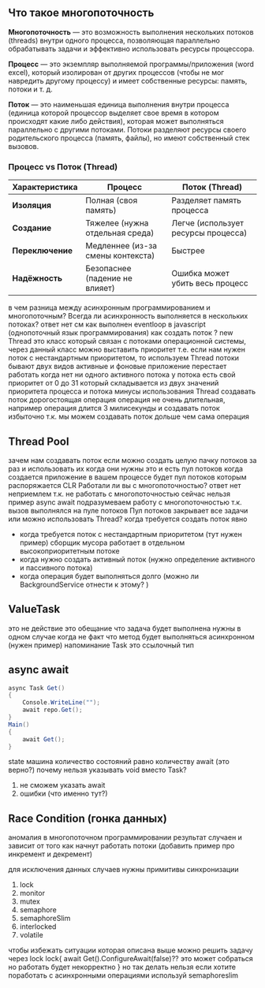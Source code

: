 ## Что такое многопоточность
**Многопоточность** — это возможность выполнения нескольких потоков (threads) внутри одного процесса, позволяющая параллельно обрабатывать задачи и эффективно использовать ресурсы процессора.

**Процесс** — это экземпляр выполняемой программы/приложения (word excel), который изолирован от других процессов (чтобы не мог навредить другому процессу)  и имеет собственные ресурсы: память, потоки и т. д.

**Поток** — это наименьшая единица выполнения внутри процесса (единица которой процессор выделяет свое время в котором происходят какие либо действия), которая может выполняться параллельно с другими потоками. Потоки разделяют ресурсы своего родительского процесса (память, файлы), но имеют собственный стек вызовов.

### **Процесс vs Поток (Thread)**

| Характеристика   | Процесс                           | Поток (Thread)                      |
| ---------------- | --------------------------------- | ----------------------------------- |
| **Изоляция**     | Полная (своя память)              | Разделяет память процесса           |
| **Создание**     | Тяжелее (нужна отдельная среда)   | Легче (использует ресурсы процесса) |
| **Переключение** | Медленнее (из-за смены контекста) | Быстрее                             |
| **Надёжность**   | Безопаснее (падение не влияет)    | Ошибка может убить весь процесс     |

в чем разница между асинхронным программированием и многопоточным?
Всегда ли асинхронность выполняется в нескольких потоках? ответ нет см как выполнен eventloop в javascript (однопоточный язык программирования)
как создать поток ? new Thread это класс который связан с потоками операционной системы, через данный класс можно выставить приоритет т.е. если нам нужен поток с нестандартным приоритетом, то используем Thread 
потоки бывают двух видов активные и фоновые
приложение перестает работать когда нет ни одного активного потока
у потока есть свой приоритет от 0 до 31 который складывается из двух значений приоритета процесса и потока
минусы использования Thread
создавать поток дорогостоящая операция
операция не очень длительная, например операция длится 3 милисекунды и создавать поток избыточно т.к. мы можем создавать поток дольше чем сама операция
## Thread Pool
зачем нам создавать поток если можно создать целую пачку потоков за раз и использовать их когда они нужны это и есть пул потоков
когда создается приложение в вашем процессе будет пул потоков которым распоряжается CLR 
Работали ли вы с многопоточностью? ответ нет неприемлем т.к. не работать с многопоточностью сейчас нельзя пример async await подразумеваем работу с многопоточностью т.к. вызов выполнялся на пуле потоков 
Пул потоков закрывает все задачи или можно использовать Thread?
когда требуется создать поток явно
- когда требуется поток с нестандартным приоритетом (тут нужен пример) сборщик мусора работает в отдельном высокоприоритетным потоке 
- когда нужно создать активный поток (нужно определение активного и пассивного потока)
- когда операция будет выполняться долго (можно ли BackgroundService отнести к этому? )

## ValueTask
это не действие это обещание что задача будет выполнена
нужны в одном случае когда не факт что метод будет выполняться асинхронном (нужен пример)
напоминание Task это ссылочный тип 

## async await
```csharp
async Task Get()
{
	Console.WriteLine("");
	await repo.Get();
}
Main()
{
	await Get();
}
```

state машина количество состояний равно количеству await (это верно?)
почему нельзя указывать void вместо Task?
1. не сможем указать await
2. ошибки (что именно тут?)

## Race Condition (гонка данных)
аномалия в многопоточном программировании результат случаен и зависит от того как начнут работать потоки (добавить пример про инкремент и декремент)

для исключения данных случаев нужны примитивы синхронизации

1. lock
2. monitor
3. mutex
4. semaphore
5. semaphoreSlim
6. interlocked
7. volatile

чтобы избежать ситуации которая описана выше можно решить задачу через lock
lock{
	await Get().ConfigureAwait(false)??
	это может собраться но работать будет некорректно
}
но так делать нельзя если хотите поработать с асинхронными операциями используй semaphoreslim

